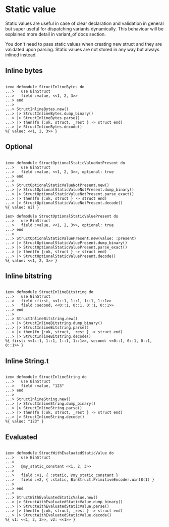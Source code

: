 # Static value

Static values are useful in case of clear declaration and validation in general
but super useful for dispatching variants dynamically. This behaviour will be explained more detail in variant_of docs section.

You don't need to pass static values when creating new struct and they are validated upon parsing.
Static values are not stored in any way but always inlined instead.

## Inline bytes

```

iex> defmodule StructInlineBytes do
...>   use BinStruct
...>   field :value, <<1, 2, 3>>
...> end
...>
...> StructInlineBytes.new()
...> |> StructInlineBytes.dump_binary()
...> |> StructInlineBytes.parse()
...> |> then(fn {:ok, struct, _rest } -> struct end)
...> |> StructInlineBytes.decode()
%{ value: <<1, 2, 3>> }

```

## Optional

```

iex> defmodule StructOptionalStaticValueNotPresent do
...>   use BinStruct
...>   field :value, <<1, 2, 3>>, optional: true
...> end
...>
...> StructOptionalStaticValueNotPresent.new()
...> |> StructOptionalStaticValueNotPresent.dump_binary()
...> |> StructOptionalStaticValueNotPresent.parse_exact()
...> |> then(fn {:ok, struct } -> struct end)
...> |> StructOptionalStaticValueNotPresent.decode()
%{ value: nil }

iex> defmodule StructOptionalStaticValuePresent do
...>   use BinStruct
...>   field :value, <<1, 2, 3>>, optional: true
...> end
...>
...> StructOptionalStaticValuePresent.new(value: :present)
...> |> StructOptionalStaticValuePresent.dump_binary()
...> |> StructOptionalStaticValuePresent.parse_exact()
...> |> then(fn {:ok, struct } -> struct end)
...> |> StructOptionalStaticValuePresent.decode()
%{ value: <<1, 2, 3>> }

```

## Inline bitstring

```

iex> defmodule StructInlineBitstring do
...>   use BinStruct
...>   field :first, <<1::1, 1::1, 1::1, 1::1>>
...>   field :second, <<0::1, 0::1, 0::1, 0::1>>
...> end
...>
...> StructInlineBitstring.new()
...> |> StructInlineBitstring.dump_binary()
...> |> StructInlineBitstring.parse()
...> |> then(fn {:ok, struct, _rest } -> struct end)
...> |> StructInlineBitstring.decode()
%{ first: <<1::1, 1::1, 1::1, 1::1>>, second: <<0::1, 0::1, 0::1, 0::1>> }

```

## Inline String.t

```

iex> defmodule StructInlineString do
...>   use BinStruct
...>   field :value, "123"
...> end
...>
...> StructInlineString.new()
...> |> StructInlineString.dump_binary()
...> |> StructInlineString.parse()
...> |> then(fn {:ok, struct, _rest } -> struct end)
...> |> StructInlineString.decode()
%{ value: "123" }

```

## Evaluated

```

iex> defmodule StructWithEvaluatedStaticValue do
...>   use BinStruct
...>
...>   @my_static_constant <<1, 2, 3>>
...>
...>   field :v1, { :static, @my_static_constant }
...>   field :v2, { :static, BinStruct.PrimitiveEncoder.uint8(1) }
...>
...> end
...>
...> StructWithEvaluatedStaticValue.new()
...> |> StructWithEvaluatedStaticValue.dump_binary()
...> |> StructWithEvaluatedStaticValue.parse()
...> |> then(fn {:ok, struct, _rest } -> struct end)
...> |> StructWithEvaluatedStaticValue.decode()
%{ v1: <<1, 2, 3>>, v2: <<1>> }

```
